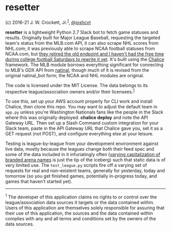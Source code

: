 # resetter

(c) 2016-21 J. W. Crockett, Jr.<sup><a href="#footnote1">1</a></sup>, [@joshcvt](http://twitter.com/joshcvt)

**resetter** is a lightweight Python 2.7 Slack bot to fetch game statuses and results.  Originally built for Major League Baseball, requesting the targeted team's status from the MLB.com API, it can also scrape NHL scores from NHL.com; it was previously able to scrape NCAA football statuses from NCAA.com, but [they retired the old endpoint and I haven't had the free time during college football Saturdays to rewrite it yet](https://github.com/joshcvt/resetter/issues/4).  It's built using the [Chalice](https://github.com/aws/chalice) framework.  The MLB module borrows everything significant for connecting to MLB's GDX API from [natinal](https://github.com/joshcvt/natinal), though much of it is revised from the original natinal_bot form; the NCAA and NHL modules are original.

The code is licensed under the MIT License.  The data belongs to its respective league/association owners and/or their licensees.<sup><a href="#footnote1">1</a></sup>

To use this, set up your AWS account properly for CLI work and install Chalice, then clone this repo.  You may want to adjust the default team in `app.py` unless you're Washington Nationals fans like the people in the Slack where this was originally deployed.  **chalice deploy** and note the API Gateway URL.  Then set up a Slash Command custom integration for your Slack team, paste in the API Gateway URL that Chalice gave you, set it as a GET request (not POST), and configure everything else at your leisure.

Testing is league-by-league from your development environment against live data, mostly because the leagues change both their feed spec and some of the data included in it infuriatingly often ([varying capitalization of branded arena names](https://github.com/joshcvt/resetter/commit/3168abde08cabe0be9c979056bd485f52b90f4c4) is just the tip of the iceberg) such that static data is of very limited use. The ```test_league.py``` scripts fire off a varying set of requests for real and non-existent teams, generally for yesterday, today and tomorrow (so you get finished games, potentially in-progress today, and games that haven't started yet).

----
<a name="footnote1"/><sup>1</sup> The developer of this application claims no rights to or control over the league/association data sources it targets or the data contained within. Users of this application are themselves solely responsible for assuring that their use of this application, the sources and the data contained within complies with any and all terms and conditions set by the owners of the data sources.
